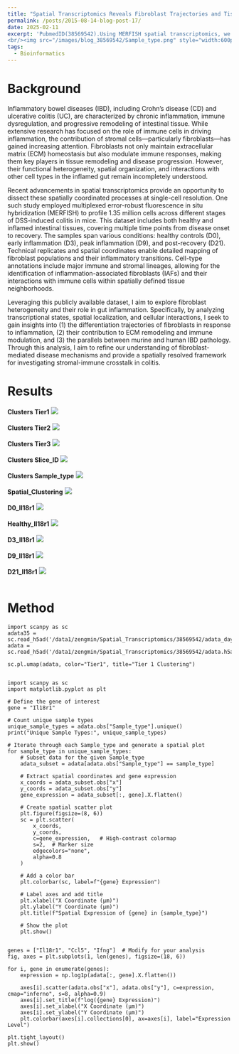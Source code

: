 ```yaml
---
title: "Spatial Transcriptomics Reveals Fibroblast Trajectories and Tissue Remodeling in Colitis"
permalink: /posts/2015-08-14-blog-post-17/
date: 2025-02-11
excerpt: 'PubmedID(38569542).Using MERFISH spatial transcriptomics, we uncover the cellular and spatial remodeling in colitis, revealing fibroblast heterogeneity and dynamic tissue interactions. 
<br/><img src="/images/blog_38569542/Sample_type.png" style="width:600px; height:450px;">'
tags:
  - Bioinformatics
---
```


Background
======
Inflammatory bowel diseases (IBD), including Crohn’s disease (CD) and ulcerative colitis (UC), are characterized by chronic inflammation, immune dysregulation, and progressive remodeling of intestinal tissue. While extensive research has focused on the role of immune cells in driving inflammation, the contribution of stromal cells—particularly fibroblasts—has gained increasing attention. Fibroblasts not only maintain extracellular matrix (ECM) homeostasis but also modulate immune responses, making them key players in tissue remodeling and disease progression. However, their functional heterogeneity, spatial organization, and interactions with other cell types in the inflamed gut remain incompletely understood.

Recent advancements in spatial transcriptomics provide an opportunity to dissect these spatially coordinated processes at single-cell resolution. One such study employed multiplexed error-robust fluorescence in situ hybridization (MERFISH) to profile 1.35 million cells across different stages of DSS-induced colitis in mice. This dataset includes both healthy and inflamed intestinal tissues, covering multiple time points from disease onset to recovery. The samples span various conditions: healthy controls (D0), early inflammation (D3), peak inflammation (D9), and post-recovery (D21). Technical replicates and spatial coordinates enable detailed mapping of fibroblast populations and their inflammatory transitions. Cell-type annotations include major immune and stromal lineages, allowing for the identification of inflammation-associated fibroblasts (IAFs) and their interactions with immune cells within spatially defined tissue neighborhoods.

Leveraging this publicly available dataset, I aim to explore fibroblast heterogeneity and their role in gut inflammation. Specifically, by analyzing transcriptional states, spatial localization, and cellular interactions, I seek to gain insights into (1) the differentiation trajectories of fibroblasts in response to inflammation, (2) their contribution to ECM remodeling and immune modulation, and (3) the parallels between murine and human IBD pathology. Through this analysis, I aim to refine our understanding of fibroblast-mediated disease mechanisms and provide a spatially resolved framework for investigating stromal-immune crosstalk in colitis.


Results
======
**Clusters Tier1** <img src="/images/blog_38569542/Tier1.png"><br/><br/>
**Clusters Tier2** <img src="/images/blog_38569542/Tier2.png"><br/><br/>
**Clusters Tier3** <img src="/images/blog_38569542/Tier3.png"><br/><br/>
**Clusters Slice_ID** <img src="/images/blog_38569542/Slice_ID.png"><br/><br/>
**Clusters Sample_type** <img src="/images/blog_38569542/Sample_type.png"><br/><br/>
**Spatial_Clustering** <img src="/images/blog_38569542/Spatial_Clustering.png"><br/><br/>
**D0_Il18r1** <img src="/images/blog_38569542/D0_Il18r1.png"><br/><br/>
**Healthy_Il18r1** <img src="/images/blog_38569542/Healthy_Il18r1.png"><br/><br/>
**D3_Il18r1** <img src="/images/blog_38569542/D3_Il18r1.png"><br/><br/>
**D9_Il18r1** <img src="/images/blog_38569542/D9_Il18r1.png"><br/><br/>
**D21_Il18r1** <img src="/images/blog_38569542/D21_Il18r1.png"><br/><br/>


Method
======
```Linux
import scanpy as sc
adata35 = sc.read_h5ad('/data1/zengmin/Spatial_Transcriptomics/38569542/adata_day35.h5ad')
adata = sc.read_h5ad('/data1/zengmin/Spatial_Transcriptomics/38569542/adata.h5ad')

sc.pl.umap(adata, color="Tier1", title="Tier 1 Clustering")


import scanpy as sc
import matplotlib.pyplot as plt

# Define the gene of interest
gene = "Il18r1"

# Count unique sample types
unique_sample_types = adata.obs["Sample_type"].unique()
print("Unique Sample Types:", unique_sample_types)

# Iterate through each Sample_type and generate a spatial plot
for sample_type in unique_sample_types:
    # Subset data for the given Sample_type
    adata_subset = adata[adata.obs["Sample_type"] == sample_type]
    
    # Extract spatial coordinates and gene expression
    x_coords = adata_subset.obs["x"]
    y_coords = adata_subset.obs["y"]
    gene_expression = adata_subset[:, gene].X.flatten()
    
    # Create spatial scatter plot
    plt.figure(figsize=(8, 6))
    sc = plt.scatter(
        x_coords, 
        y_coords, 
        c=gene_expression,   # High-contrast colormap
        s=2,  # Marker size
        edgecolors="none",
        alpha=0.8
    )
    
    # Add a color bar
    plt.colorbar(sc, label=f"{gene} Expression")
    
    # Label axes and add title
    plt.xlabel("X Coordinate (µm)")
    plt.ylabel("Y Coordinate (µm)")
    plt.title(f"Spatial Expression of {gene} in {sample_type}")

    # Show the plot
    plt.show()


genes = ["Il18r1", "Ccl5", "Ifng"]  # Modify for your analysis
fig, axes = plt.subplots(1, len(genes), figsize=(18, 6))

for i, gene in enumerate(genes):
    expression = np.log1p(adata[:, gene].X.flatten())
    
    axes[i].scatter(adata.obs["x"], adata.obs["y"], c=expression, cmap="inferno", s=8, alpha=0.9)
    axes[i].set_title(f"log({gene} Expression)")
    axes[i].set_xlabel("X Coordinate (µm)")
    axes[i].set_ylabel("Y Coordinate (µm)")
    plt.colorbar(axes[i].collections[0], ax=axes[i], label="Expression Level")

plt.tight_layout()
plt.show()



```

